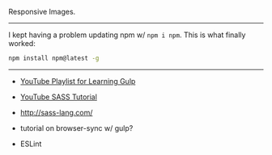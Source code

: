 Responsive Images.

-------------------------

I kept having a problem updating npm w/ `npm i npm`.  This is what
finally worked:

```bash
npm install npm@latest -g 
```

----------------------------------------------

* [YouTube Playlist for Learning Gulp](https://www.youtube.com/playlist?list=PLLnpHn493BHE2RsdyUNpbiVn-cfuV7Fos)
* [YouTube SASS Tutorial](https://www.youtube.com/watch?v=fbVD32w1oTo&list=PL2CB1F80266E986EA)
* http://sass-lang.com/

* tutorial on browser-sync w/ gulp?
* ESLint

